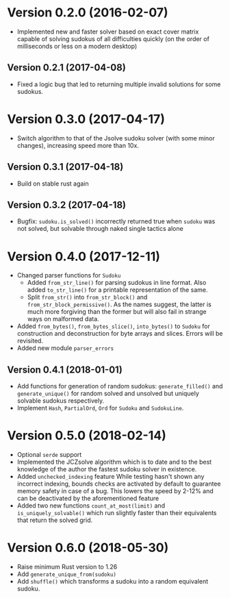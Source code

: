 Version 0.2.0 (2016-02-07)
==========================
* Implemented new and faster solver based on exact cover matrix capable of solving sudokus of all difficulties quickly (on the order of milliseconds or less on a modern desktop)

Version 0.2.1 (2017-04-08)
--------------------------
* Fixed a logic bug that led to returning multiple invalid solutions for some sudokus.

Version 0.3.0 (2017-04-17)
==========================
* Switch algorithm to that of the Jsolve sudoku solver (with some minor changes), increasing speed more than 10x.

Version 0.3.1 (2017-04-18)
--------------------------
* Build on stable rust again

Version 0.3.2 (2017-04-18)
--------------------------
* Bugfix: `sudoku.is_solved()` incorrectly returned true when `sudoku` was not solved,
  but solvable through naked single tactics alone

Version 0.4.0 (2017-12-11)
==========================
* Changed parser functions for `Sudoku`
  - Added `from_str_line()` for parsing sudokus in line format. Also added `to_str_line()` for a printable representation of the same.
  - Split `from_str()` into `from_str_block()` and `from_str_block_permissive()`. As the names suggest, the latter is much more forgiving than the former but will also fail in strange ways on malformed data.
* Added `from_bytes()`, `from_bytes_slice()`, `into_bytes()` to `Sudoku` for construction and deconstruction for byte arrays and slices. Errors will be revisited.
* Added new module `parser_errors`

Version 0.4.1 (2018-01-01)
--------------------------
* Add functions for generation of random sudokus: `generate_filled()` and `generate_unique()`
  for random solved and unsolved but uniquely solvable sudokus respectively.
* Implement `Hash`, `PartialOrd`, `Ord` for `Sudoku` and `SudokuLine`.

Version 0.5.0 (2018-02-14)
==========================
* Optional `serde` support
* Implemented the JCZsolve algorithm which is to date and to the best knowledge of the author
  the fastest sudoku solver in existence.
* Added `unchecked_indexing` feature
  While testing hasn't shown any incorrect indexing, bounds checks are activated by default to guarantee memory safety in case of a bug. This lowers the speed by 2-12% and can be deactivated by the aforementioned feature
* Added two new functions `count_at_most(limit)` and `is_uniquely_solvable()` which run slightly faster
  than their equivalents that return the solved grid.

Version 0.6.0 (2018-05-30)
==========================
* Raise minimum Rust version to 1.26
* Add `generate_unique_from(sudoku)`
* Add `shuffle()` which transforms a sudoku into a random equivalent sudoku.
